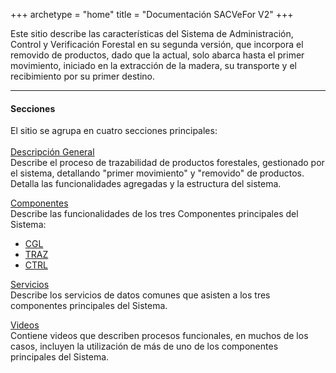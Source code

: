 +++
archetype = "home"
title = "Documentación SACVeFor V2"
+++

Este sitio describe las características del Sistema de Administración, Control y Verificación Forestal en su segunda versión, que incorpora el removido de productos, dado que la actual, solo abarca hasta el primer movimiento, iniciado en la extracción de la madera, su transporte y el recibimiento por su primer destino.

---

#### Secciones
El sitio se agrupa en cuatro secciones principales:
</br></br>
[Descripción General](descripcion_gral/index.html)</br>
Describe el proceso de trazabilidad de productos forestales, gestionado por el sistema, detallando "primer movimiento" y "removido" de productos. Detalla las funcionalidades agregadas y la estructura del sistema.

[Componentes](componentes/index.html)</br>
Describe las funcionalidades de los tres Componentes principales del Sistema:
- [CGL](componentes/cgl/index.html)
- [TRAZ](componentes/traz/index.html)
- [CTRL](componentes/ctrl/index.html)

[Servicios](servicios/index.html)</br>
Describe los servicios de datos comunes que asisten a los tres componentes principales del Sistema.

[Videos](videos/index.html)</br>
Contiene videos que describen procesos funcionales, en muchos de los casos, incluyen la utilización de más de uno de los componentes principales del Sistema.

